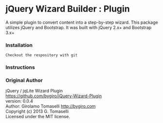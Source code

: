 # jQuery Wizard Builder : Plugin

A simple plugin to convert content into a step-by-step wizard. This package utilizes jQuery and Bootstrap. It was built with jQuery 2.x+ and Bootstrap 3.x+

### Installation

```
Checkout the respository with git
```

### Instructions




### Original Author
jQuery / jqLite Wizard Plugin  
https://github.com/bygiro/jQuery-Wizard-Plugin  
version: 0.0.4  
Author: Girolamo Tomaselli http://bygiro.com  
Copyright (c) 2013 G. Tomaselli  
Licensed under the MIT license.  
